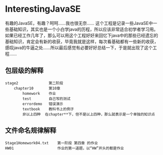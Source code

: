 # InterestingJavaSE

有趣的JavaSE，有趣？呵呵……我也很无奈……
这个工程是记录一些JavaSE中一些基础知识，其实也是一个小白学java的历程，所以应该非常适合初学者学习用。如果已经工作几年了，那么可以用这个工程好好来回忆下java中的那些已经遗忘的基础知识，肯定会有新的收获，毕竟我就是这样，每次看基础都有一些新的收获，感叹java的牛逼之处……所以最后感觉有必要好好总结一下，于是就出现了这个工程……

## 包层级的解释
    stage2              第二阶段
        chapter10       第10章
            homework    作业
            test        自己写的测试
            errordemo   错误演示
            textbook    教科书上的例子
            非以上四种  在chapter**下，但不是以上四种，那么就表示是一个单独的知识点

## 文件命名规律解释
    Stage1Homework04.txt    第一阶段 第四章 的作业
    HW01                    作业的第一道题，以“HW”开头的都是作业